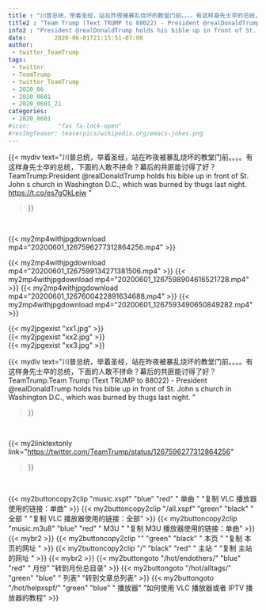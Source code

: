 ```yaml
---
title : "川普总统，举着圣经，站在昨夜被暴乱烧坏的教堂门前。。。。有这样身先士卒的总统，下面的人敢不拼命？幕后的共匪能讨得了好？ TeamTrump:Team Trump (Text TRUMP to 88022) - President @realDonaldTrump holds his bible up in front of St. John s church in Washington D.C., which was burned by thugs last night. "
title2 : "Team Trump (Text TRUMP to 88022) - President @realDonaldTrump holds his bible up in front of St. John s church in Washington D.C., which was burned by thugs last night. "
info2 : "President @realDonaldTrump holds his bible up in front of St. John s church in Washington D.C., which was burned by thugs last night. https://t.co/es7gOkLeiw "
date:        2020-06-01T21:15:51-07:00
author:
 - twitter_TeamTrump
tags:
 - twitter
 - TeamTrump
 - twitter_TeamTrump
 - 2020_06
 - 2020_0601
 - 2020_0601_21
categories:
 - 2020_0601
#icon:        "fas fa-lock-open"
#resImgTeaser: teaserpics/wikipedia.org/emacs-jokes.png
---
```


{{< mydiv text="川普总统，举着圣经，站在昨夜被暴乱烧坏的教堂门前。。。。有这样身先士卒的总统，下面的人敢不拼命？幕后的共匪能讨得了好？ TeamTrump:President @realDonaldTrump holds his bible up in front of St. John s church in Washington D.C., which was burned by thugs last night. https://t.co/es7gOkLeiw "
>}}
<br>


{{< my2mp4withjpgdownload mp4="20200601_1267596277312864256.mp4" >}}

{{< my2mp4withjpgdownload mp4="20200601_1267599134271381506.mp4" >}}
{{< my2mp4withjpgdownload mp4="20200601_1267598904616521728.mp4" >}}
{{< my2mp4withjpgdownload mp4="20200601_1267600422891634688.mp4" >}}
{{< my2mp4withjpgdownload mp4="20200601_1267593490650849282.mp4" >}}



{{< my2jpgexist "xx1.jpg" >}}<br>
{{< my2jpgexist "xx2.jpg" >}}<br>
{{< my2jpgexist "xx3.jpg" >}}<br>



{{< mydiv text="川普总统，举着圣经，站在昨夜被暴乱烧坏的教堂门前。。。。有这样身先士卒的总统，下面的人敢不拼命？幕后的共匪能讨得了好？ TeamTrump:Team Trump (Text TRUMP to 88022) - President @realDonaldTrump holds his bible up in front of St. John s church in Washington D.C., which was burned by thugs last night. "
>}}
<br>

{{< my2linktextonly link="https://twitter.com/TeamTrump/status/1267596277312864256"
>}}


<br>

{{< my2buttoncopy2clip "music.xspf"        "blue"   "red"    " 单曲 "  "复制 VLC 播放器使用的链接：单曲" >}} {{< my2buttoncopy2clip "/all.xspf"         "green"  "black"  " 全部 "  "复制 VLC 播放器使用的链接：全部" >}} {{< my2buttoncopy2clip "music.m3u8"        "blue"   "red"    " M3U  "    "复制 M3U 播放器使用的链接：单曲" >}} {{< mybr2 >}} {{< my2buttoncopy2clip ""                  "green"  "black"  " 本页 "    "复制 本页的网址 " >}} {{< my2buttoncopy2clip "/"                 "black"  "red"    " 主站 "    "复制 主站的网址 " >}} {{< mybr2 >}} {{< my2buttongoto      "/hot/endothers/"   "blue"   "red"    " 月份"   "转到月份总目录" >}} {{< my2buttongoto      "/hot/alltags/"     "green"  "blue"   " 列表"   "转到文章总列表" >}} {{< my2buttongoto      "/hot/helpxspf/"    "green"  "blue"   " 播放器" "如何使用 VLC 播放器或者 IPTV 播放器的教程" >}} 
